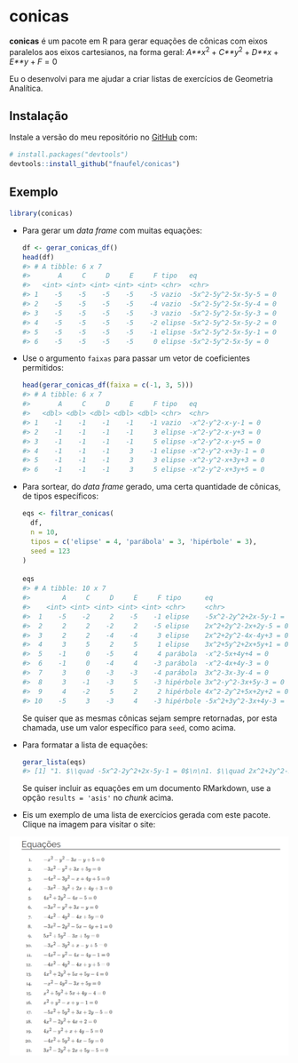 
<!-- README.md is generated from README.Rmd. Please edit that file -->

# conicas

<!-- badges: start -->
<!-- badges: end -->

**conicas** é um pacote em R para gerar equações de cônicas com eixos
paralelos aos eixos cartesianos, na forma geral:
*A**x*<sup>2</sup> + *C**y*<sup>2</sup> + *D**x* + *E**y* + *F* = 0

Eu o desenvolvi para me ajudar a criar listas de exercícios de Geometria
Analítica.

## Instalação

Instale a versão do meu repositório no [GitHub](https://github.com/)
com:

``` r
# install.packages("devtools")
devtools::install_github("fnaufel/conicas")
```

## Exemplo

``` r
library(conicas)
```

-   Para gerar um *data frame* com muitas equações:

    ``` r
    df <- gerar_conicas_df()
    head(df)
    #> # A tibble: 6 x 7
    #>       A     C     D     E     F tipo   eq                    
    #>   <int> <int> <int> <int> <int> <chr>  <chr>                 
    #> 1    -5    -5    -5    -5    -5 vazio  -5x^2-5y^2-5x-5y-5 = 0
    #> 2    -5    -5    -5    -5    -4 vazio  -5x^2-5y^2-5x-5y-4 = 0
    #> 3    -5    -5    -5    -5    -3 vazio  -5x^2-5y^2-5x-5y-3 = 0
    #> 4    -5    -5    -5    -5    -2 elipse -5x^2-5y^2-5x-5y-2 = 0
    #> 5    -5    -5    -5    -5    -1 elipse -5x^2-5y^2-5x-5y-1 = 0
    #> 6    -5    -5    -5    -5     0 elipse -5x^2-5y^2-5x-5y = 0
    ```

-   Use o argumento `faixas` para passar um vetor de coeficientes
    permitidos:

    ``` r
    head(gerar_conicas_df(faixa = c(-1, 3, 5)))
    #> # A tibble: 6 x 7
    #>       A     C     D     E     F tipo   eq                 
    #>   <dbl> <dbl> <dbl> <dbl> <dbl> <chr>  <chr>              
    #> 1    -1    -1    -1    -1    -1 vazio  -x^2-y^2-x-y-1 = 0 
    #> 2    -1    -1    -1    -1     3 elipse -x^2-y^2-x-y+3 = 0 
    #> 3    -1    -1    -1    -1     5 elipse -x^2-y^2-x-y+5 = 0 
    #> 4    -1    -1    -1     3    -1 elipse -x^2-y^2-x+3y-1 = 0
    #> 5    -1    -1    -1     3     3 elipse -x^2-y^2-x+3y+3 = 0
    #> 6    -1    -1    -1     3     5 elipse -x^2-y^2-x+3y+5 = 0
    ```

-   Para sortear, do *data frame* gerado, uma certa quantidade de
    cônicas, de tipos específicos:

    ``` r
    eqs <- filtrar_conicas(
      df, 
      n = 10, 
      tipos = c('elipse' = 4, 'parábola' = 3, 'hipérbole' = 3),
      seed = 123
    )

    eqs
    #> # A tibble: 10 x 7
    #>        A     C     D     E     F tipo      eq                    
    #>    <int> <int> <int> <int> <int> <chr>     <chr>                 
    #>  1    -5    -2     2    -5    -1 elipse    -5x^2-2y^2+2x-5y-1 = 0
    #>  2     2     2    -2     2    -5 elipse    2x^2+2y^2-2x+2y-5 = 0 
    #>  3     2     2    -4    -4     3 elipse    2x^2+2y^2-4x-4y+3 = 0 
    #>  4     3     5     2     5     1 elipse    3x^2+5y^2+2x+5y+1 = 0 
    #>  5    -1     0    -5     4     4 parábola  -x^2-5x+4y+4 = 0      
    #>  6    -1     0    -4     4    -3 parábola  -x^2-4x+4y-3 = 0      
    #>  7     3     0    -3    -3    -4 parábola  3x^2-3x-3y-4 = 0      
    #>  8     3    -1    -3     5    -3 hipérbole 3x^2-y^2-3x+5y-3 = 0  
    #>  9     4    -2     5     2     2 hipérbole 4x^2-2y^2+5x+2y+2 = 0 
    #> 10    -5     3    -3     4    -3 hipérbole -5x^2+3y^2-3x+4y-3 = 0
    ```

    Se quiser que as mesmas cônicas sejam sempre retornadas, por esta
    chamada, use um valor específico para `seed`, como acima.

-   Para formatar a lista de equações:

    ``` r
    gerar_lista(eqs)
    #> [1] "1. $\\quad -5x^2-2y^2+2x-5y-1 = 0$\n\n1. $\\quad 2x^2+2y^2-2x+2y-5 = 0$\n\n1. $\\quad 2x^2+2y^2-4x-4y+3 = 0$\n\n1. $\\quad 3x^2+5y^2+2x+5y+1 = 0$\n\n1. $\\quad -x^2-5x+4y+4 = 0$\n\n1. $\\quad -x^2-4x+4y-3 = 0$\n\n1. $\\quad 3x^2-3x-3y-4 = 0$\n\n1. $\\quad 3x^2-y^2-3x+5y-3 = 0$\n\n1. $\\quad 4x^2-2y^2+5x+2y+2 = 0$\n\n1. $\\quad -5x^2+3y^2-3x+4y-3 = 0$"
    ```

    Se quiser incluir as equações em um documento RMarkdown, use a opção
    `results = 'asis'` no *chunk* acima.

-   Eis um exemplo de uma lista de exercícios gerada com este pacote.
    Clique na imagem para visitar o site:

[![](eqs.png)](https://fnaufel.github.io/static/GA/2020.2-lista1.html)
